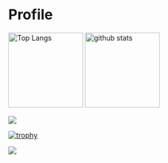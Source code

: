 # Profile

<p align="left"> 
  <img alt="Top Langs" height="150px" src="https://github-readme-stats.vercel.app/api/top-langs/?username=gatolife-creator&layout=compact&show_icons=true&theme=onedark" />
  <img alt="github stats" height="150px" src="https://github-readme-stats.vercel.app/api?username=gatolife-creator&theme=onedark&show_icons=ture" />
</p>

<img
  src="https://cr-ss-service.azurewebsites.net/api/ScreenShot?widget=summary&username=gatolife-creator"
/>

[![trophy](https://github-profile-trophy.vercel.app/?username=gatolife-creator&theme=discord&no-frame=true&row=1&margin-w=0&column=8)](https://github.com/ryo-ma/github-profile-trophy)

[![](https://github-readme-streak-stats.herokuapp.com/?user=gatolife-creator&theme=dark)](https://github-readme-streak-stats.herokuapp.com/?user=gatolife-creator&theme=dark)

<br><br><br>
